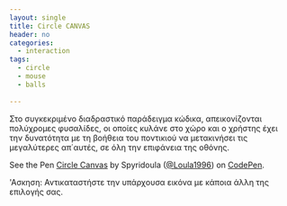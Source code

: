 ```yaml
---
layout: single
title: Circle CANVAS
header: no
categories:
  - interaction
tags:
  - circle
  - mouse
  - balls
  
---
```


Στο συγκεκριμένο διαδραστικό παράδειγμα κώδικα, απεικονίζονται πολύχρομες φυσαλίδες, οι οποίες κυλάνε στο χώρο 
και ο χρήστης έχει την δυνατότητα με τη βοήθεια του ποντικιού να μετακινήσει τις μεγαλύτερες απ΄αυτές, σε όλη την επιφάνεια της οθόνης.

<p data-height="350" data-theme-id="17517" data-slug-hash="OyJzZq" data-default-tab="result" data-user="Spyridoula" class='codepen'>See the Pen <a href='https://codepen.io/Loula1996/pen/aQyGZY'>Circle Canvas</a> by Spyridoula (<a href='https://codepen.io/Loula1996/'>@Loula1996</a>) on <a href='http://codepen.io'>CodePen</a>.</p>
<script async src="//assets.codepen.io/assets/embed/ei.js"></script>

'Ασκηση: Αντικαταστήστε την υπάρχουσα εικόνα με κάποια άλλη της επιλογής σας.
